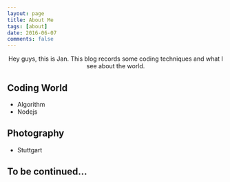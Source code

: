 ```yaml
---
layout: page
title: About Me
tags: [about]
date: 2016-06-07
comments: false
---
```

    
<center>Hey guys, this is Jan. This blog records some coding techniques and what I see about the world.</center>

## Coding World
- Algorithm
- Nodejs

## Photography
- Stuttgart

## To be continued...
